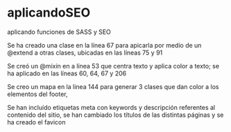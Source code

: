 # aplicandoSEO
aplicando funciones de SASS y SEO

Se ha creado una clase en la línea 67 para apicarla por medio de un @extend a otras clases, ubicadas en las líneas 75 y 91

Se creó un @mixin en a línea 53 que centra texto y aplica color a texto; se ha aplicado en las líneas 60, 64, 67 y 206

Se creo un mapa en la linea 144 para generar 3 clases que dan color a los elementos del footer, 

Se han incluído etiquetas meta con keywords y descripción referentes al contenido del sitio, se han cambiado los títulos de las distintas páginas y se ha creado el favicon